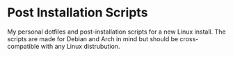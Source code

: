 # Post Installation Scripts

My personal dotfiles and post-installation scripts for a new Linux install.
The scripts are made for Debian and Arch in mind but should be cross-compatible with any Linux distrubution. 
